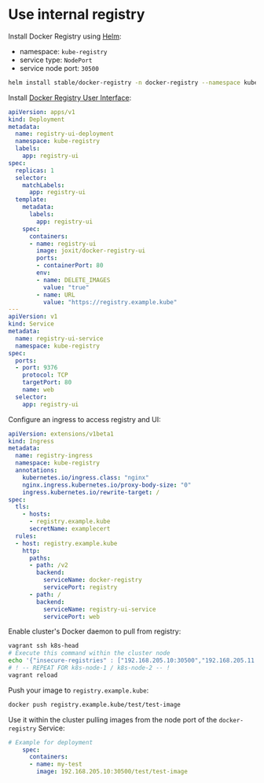 # Use internal registry

Install Docker Registry using [Helm](https://hub.helm.sh/charts/stable/docker-registry):

- namespace: `kube-registry`
- service type: `NodePort`
- service node port: `30500`

```bash
helm install stable/docker-registry -n docker-registry --namespace kube-registry --set service.type=NodePort --set service.nodePort=30500
```

Install [Docker Registry User Interface](https://joxit.dev/docker-registry-ui/):

```yaml
apiVersion: apps/v1
kind: Deployment
metadata:
  name: registry-ui-deployment
  namespace: kube-registry
  labels:
    app: registry-ui
spec:
  replicas: 1
  selector:
    matchLabels:
      app: registry-ui
  template:
    metadata:
      labels:
        app: registry-ui
    spec:
      containers:
      - name: registry-ui
        image: joxit/docker-registry-ui
        ports:
        - containerPort: 80
        env:
        - name: DELETE_IMAGES
          value: "true"
        - name: URL
          value: "https://registry.example.kube"
---
apiVersion: v1
kind: Service
metadata:
  name: registry-ui-service
  namespace: kube-registry
spec:
  ports:
  - port: 9376
    protocol: TCP
    targetPort: 80
    name: web
  selector:
    app: registry-ui
```

Configure an ingress to access registry and UI:

```yaml
apiVersion: extensions/v1beta1
kind: Ingress
metadata:
  name: registry-ingress
  namespace: kube-registry
  annotations:
    kubernetes.io/ingress.class: "nginx"
    nginx.ingress.kubernetes.io/proxy-body-size: "0"
    ingress.kubernetes.io/rewrite-target: /
spec:
  tls:
    - hosts:
      - registry.example.kube
      secretName: examplecert
  rules:
  - host: registry.example.kube
    http:
      paths:
      - path: /v2
        backend:
          serviceName: docker-registry
          servicePort: registry
      - path: /
        backend:
          serviceName: registry-ui-service
          servicePort: web
```

Enable cluster's Docker daemon to pull from registry:

```bash
vagrant ssh k8s-head
# Execute this command within the cluster node
echo '{"insecure-registries" : ["192.168.205.10:30500","192.168.205.11:30500","192.168.205.12:30500"]}' | sudo tee /etc/docker/daemon.json
# ! -- REPEAT FOR k8s-node-1 / k8s-node-2 -- !
vagrant reload
```

Push your image to `registry.example.kube`:

```bash
docker push registry.example.kube/test/test-image
```

Use it within the cluster pulling images from the node port of the `docker-registry` Service:

```yaml
# Example for deployment
    spec:
      containers:
      - name: my-test
        image: 192.168.205.10:30500/test/test-image
```
